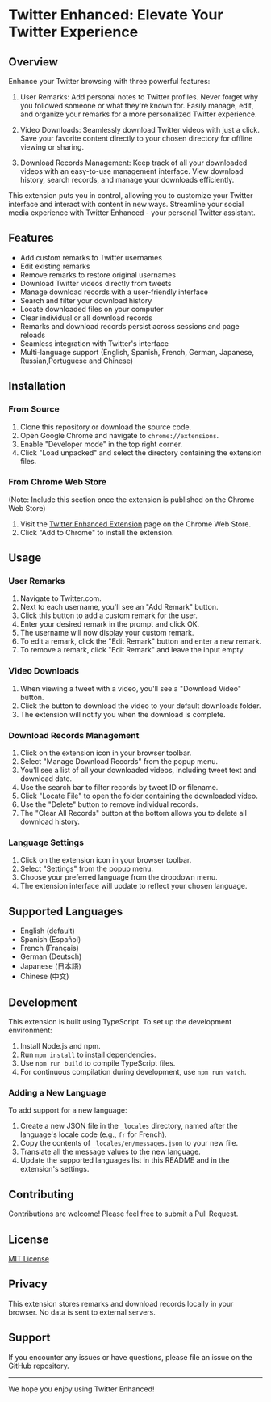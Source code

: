 # Twitter Enhanced: Elevate Your Twitter Experience

## Overview

Enhance your Twitter browsing with three powerful features:

1. User Remarks:
   Add personal notes to Twitter profiles. Never forget why you followed someone or what they're known for. Easily manage, edit, and organize your remarks for a more personalized Twitter experience.

2. Video Downloads:
   Seamlessly download Twitter videos with just a click. Save your favorite content directly to your chosen directory for offline viewing or sharing.

3. Download Records Management:
   Keep track of all your downloaded videos with an easy-to-use management interface. View download history, search records, and manage your downloads efficiently.

This extension puts you in control, allowing you to customize your Twitter interface and interact with content in new ways. Streamline your social media experience with Twitter Enhanced - your personal Twitter assistant.

## Features

- Add custom remarks to Twitter usernames
- Edit existing remarks
- Remove remarks to restore original usernames
- Download Twitter videos directly from tweets
- Manage download records with a user-friendly interface
- Search and filter your download history
- Locate downloaded files on your computer
- Clear individual or all download records
- Remarks and download records persist across sessions and page reloads
- Seamless integration with Twitter's interface
- Multi-language support (English, Spanish, French, German, Japanese, Russian,Portuguese and Chinese)

## Installation

### From Source

1. Clone this repository or download the source code.
2. Open Google Chrome and navigate to `chrome://extensions`.
3. Enable "Developer mode" in the top right corner.
4. Click "Load unpacked" and select the directory containing the extension files.

### From Chrome Web Store

(Note: Include this section once the extension is published on the Chrome Web Store)

1. Visit the [Twitter Enhanced Extension](https://chrome.google.com/webstore/detail/cdcjmkiabmominbckhhcbjleidhddjfc) page on the Chrome Web Store.
2. Click "Add to Chrome" to install the extension.

## Usage

### User Remarks

1. Navigate to Twitter.com.
2. Next to each username, you'll see an "Add Remark" button.
3. Click this button to add a custom remark for the user.
4. Enter your desired remark in the prompt and click OK.
5. The username will now display your custom remark.
6. To edit a remark, click the "Edit Remark" button and enter a new remark.
7. To remove a remark, click "Edit Remark" and leave the input empty.

### Video Downloads

1. When viewing a tweet with a video, you'll see a "Download Video" button.
2. Click the button to download the video to your default downloads folder.
3. The extension will notify you when the download is complete.

### Download Records Management

1. Click on the extension icon in your browser toolbar.
2. Select "Manage Download Records" from the popup menu.
3. You'll see a list of all your downloaded videos, including tweet text and download date.
4. Use the search bar to filter records by tweet ID or filename.
5. Click "Locate File" to open the folder containing the downloaded video.
6. Use the "Delete" button to remove individual records.
7. The "Clear All Records" button at the bottom allows you to delete all download history.

### Language Settings

1. Click on the extension icon in your browser toolbar.
2. Select "Settings" from the popup menu.
3. Choose your preferred language from the dropdown menu.
4. The extension interface will update to reflect your chosen language.

## Supported Languages

- English (default)
- Spanish (Español)
- French (Français)
- German (Deutsch)
- Japanese (日本語)
- Chinese (中文)

## Development

This extension is built using TypeScript. To set up the development environment:

1. Install Node.js and npm.
2. Run `npm install` to install dependencies.
3. Use `npm run build` to compile TypeScript files.
4. For continuous compilation during development, use `npm run watch`.

### Adding a New Language

To add support for a new language:

1. Create a new JSON file in the `_locales` directory, named after the language's locale code (e.g., `fr` for French).
2. Copy the contents of `_locales/en/messages.json` to your new file.
3. Translate all the message values to the new language.
4. Update the supported languages list in this README and in the extension's settings.

## Contributing

Contributions are welcome! Please feel free to submit a Pull Request.

## License

[MIT License](LICENSE)

## Privacy

This extension stores remarks and download records locally in your browser. No data is sent to external servers.

## Support

If you encounter any issues or have questions, please file an issue on the GitHub repository.

---

We hope you enjoy using Twitter Enhanced!
